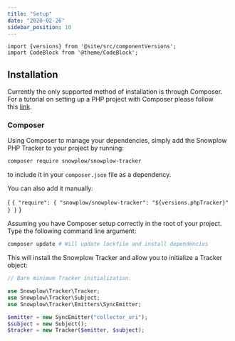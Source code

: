 ```yaml
---
title: "Setup"
date: "2020-02-26"
sidebar_position: 10
---
```


```mdx-code-block
import {versions} from '@site/src/componentVersions';
import CodeBlock from '@theme/CodeBlock';
```

## Installation

Currently the only supported method of installation is through Composer. For a tutorial on setting up a PHP project with Composer please follow this [link](https://getcomposer.org/doc/00-intro.md).

### Composer

Using Composer to manage your dependencies, simply add the Snowplow PHP Tracker to your project by running:

```bash
composer require snowplow/snowplow-tracker
```

to include it in your `composer.json` file as a dependency.

You can also add it manually:

<CodeBlock language="json" title="composer.json">{
`{
    "require": {
        "snowplow/snowplow-tracker": "${versions.phpTracker}"
    }
}`
}</CodeBlock>

Assuming you have Composer setup correctly in the root of your project. Type the following command line argument:

```bash
composer update # Will update lockfile and install dependencies
```

This will install the Snowplow Tracker and allow you to initialize a Tracker object:

```php
// Bare minimum Tracker initialization.

use Snowplow\Tracker\Tracker;
use Snowplow\Tracker\Subject;
use Snowplow\Tracker\Emitters\SyncEmitter;

$emitter = new SyncEmitter("collector_uri");
$subject = new Subject();
$tracker = new Tracker($emitter, $subject);
```

